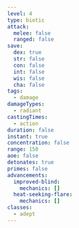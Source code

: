 ```yaml
---
level: 4
type: biotic
attack:
  melee: false
  ranged: false
save:
  dex: true
  str: false
  con: false
  int: false
  wis: false
  cha: false
tags:
  - damage
damageTypes:
  - radiant
castingTimes:
  - action
duration: false
instant: true
concentration: false
range: 150
aoe: false
detonates: true
primes: false
advancements:
  improved-blind:
    mechanics: []
  heat-seeking-flare:
    mechanics: []
classes:
  - adept
---
```

